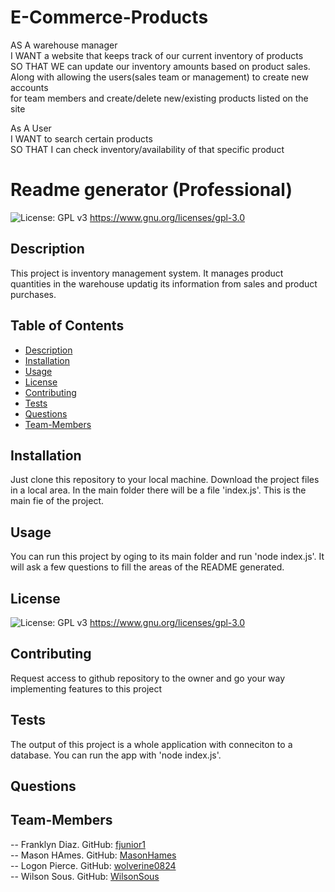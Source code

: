 # E-Commerce-Products

AS A warehouse manager  
I WANT a website that keeps track of our current inventory of products  
SO THAT WE can update our inventory amounts based on product sales.  
Along with allowing the users(sales team or management) to create new accounts  
for team members and create/delete new/existing products listed on the site  
  
As A User  
I WANT to search certain products  
SO THAT I can check inventory/availability of that specific product  
  
# Readme generator (Professional)
  
  ![License: GPL v3](https://img.shields.io/badge/License-GPLv3-blue.svg) https://www.gnu.org/licenses/gpl-3.0

  ## Description
  This project is inventory management system. It manages product quantities in the warehouse updatig its information from sales and product purchases.

  ## Table of Contents
  * [Description](#Description)
  * [Installation](#Installation)
  * [Usage](#Usage)
  * [License](#License)
  * [Contributing](#Contributing)
  * [Tests](#Tests)
  * [Questions](#Questions)
  * [Team-Members](#Team-Members)

  ## Installation
  Just clone this repository to your local machine. Download the project files in a local area. In the main folder there will be a file 'index.js'. This is the main fie of the project.

  ## Usage
  You can run this project by oging to its main folder and run 'node index.js'. It will ask a few questions to fill the areas of the README generated.

  ## License
  ![License: GPL v3](https://img.shields.io/badge/License-GPLv3-blue.svg) https://www.gnu.org/licenses/gpl-3.0

  ## Contributing
  Request access to github repository to the owner and go your way implementing features to this project

  ## Tests
  The output of this project is a whole application with conneciton to a database. You can run the app with 'node index.js'.

  ## Questions
  
  ## Team-Members 
  -- Franklyn Diaz. GitHub: [fjunior1](https://github.com/fjunior1)  
  -- Mason HAmes. GitHub: [MasonHames](https://github.com/MmasonHames)  
  -- Logon Pierce. GitHub: [wolverine0824](https://github.com/wolverine0824)  
  -- Wilson Sous. GitHub: [WilsonSous](https://github.com/WilsonSous)  
